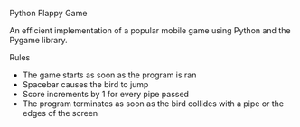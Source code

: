 Python Flappy Game

An efficient implementation of a popular mobile game using Python and the Pygame library.

Rules
- The game starts as soon as the program is ran
- Spacebar causes the bird to jump
- Score increments by 1 for every pipe passed
- The program terminates as soon as the bird collides with a pipe or the edges of the screen
